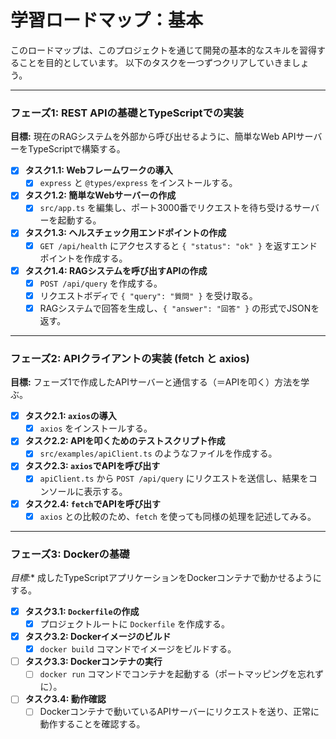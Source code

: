# 学習ロードマップ：基本

このロードマップは、このプロジェクトを通じて開発の基本的なスキルを習得することを目的としています。
以下のタスクを一つずつクリアしていきましょう。

---

### フェーズ1: REST APIの基礎とTypeScriptでの実装

**目標:** 現在のRAGシステムを外部から呼び出せるように、簡単なWeb APIサーバーをTypeScriptで構築する。

- [x] **タスク1.1: Webフレームワークの導入**
    - [x] `express` と `@types/express` をインストールする。
- [x] **タスク1.2: 簡単なWebサーバーの作成**
    - [x] `src/app.ts` を編集し、ポート3000番でリクエストを待ち受けるサーバーを起動する。
- [x] **タスク1.3: ヘルスチェック用エンドポイントの作成**
    - [x] `GET /api/health` にアクセスすると `{ "status": "ok" }` を返すエンドポイントを作成する。
- [x] **タスク1.4: RAGシステムを呼び出すAPIの作成**
    - [x] `POST /api/query` を作成する。
    - [x] リクエストボディで `{ "query": "質問" }` を受け取る。
    - [x] RAGシステムで回答を生成し、`{ "answer": "回答" }` の形式でJSONを返す。

---

### フェーズ2: APIクライアントの実装 (fetch と axios)

**目標:** フェーズ1で作成したAPIサーバーと通信する（＝APIを叩く）方法を学ぶ。

- [x] **タスク2.1: `axios`の導入**
    - [x] `axios` をインストールする。
- [x] **タスク2.2: APIを叩くためのテストスクリプト作成**
    - [x] `src/examples/apiClient.ts` のようなファイルを作成する。
- [x] **タスク2.3: `axios`でAPIを呼び出す**
    - [x] `apiClient.ts` から `POST /api/query` にリクエストを送信し、結果をコンソールに表示する。
- [x] **タスク2.4: `fetch`でAPIを呼び出す**
    - [x] `axios` との比較のため、`fetch` を使っても同様の処理を記述してみる。

---

### フェーズ3: Dockerの基礎

*目標:** 成したTypeScriptアプリケーションをDockerコンテナで動かせるようにする。

- [x] **タスク3.1: `Dockerfile`の作成**
    - [x] プロジェクトルートに `Dockerfile` を作成する。
- [x] **タスク3.2: Dockerイメージのビルド**
    - [x] `docker build` コマンドでイメージをビルドする。
- [ ] **タスク3.3: Dockerコンテナの実行**
    - [ ] `docker run` コマンドでコンテナを起動する（ポートマッピングを忘れずに）。
- [ ] **タスク3.4: 動作確認**
    - [ ] Dockerコンテナで動いているAPIサーバーにリクエストを送り、正常に動作することを確認する。
